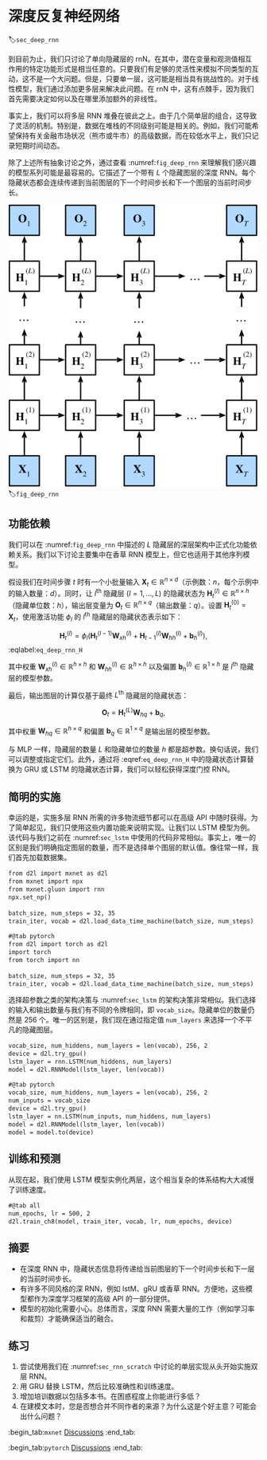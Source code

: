 # 深度反复神经网络

:label:`sec_deep_rnn`

到目前为止，我们只讨论了单向隐藏层的 rnN。在其中，潜在变量和观测值相互作用的特定功能形式是相当任意的。只要我们有足够的灵活性来模拟不同类型的互动，这不是一个大问题。但是，只要单一层，这可能是相当具有挑战性的。对于线性模型，我们通过添加更多层来解决此问题。在 rnN 中，这有点棘手，因为我们首先需要决定如何以及在哪里添加额外的非线性。

事实上，我们可以将多层 RNN 堆叠在彼此之上。由于几个简单层的组合，这导致了灵活的机制。特别是，数据在堆栈的不同级别可能是相关的。例如，我们可能希望保持有关金融市场状况（熊市或牛市）的高级数据，而在较低水平上，我们只记录短期时间动态。

除了上述所有抽象讨论之外，通过查看 :numref:`fig_deep_rnn` 来理解我们感兴趣的模型系列可能是最容易的。它描述了一个带有 $L$ 个隐藏图层的深度 RNN。每个隐藏状态都会连续传递到当前图层的下一个时间步长和下一个图层的当前时间步长。

![Architecture of a deep RNN.](../img/deep-rnn.svg)
:label:`fig_deep_rnn`

## 功能依赖

我们可以在 :numref:`fig_deep_rnn` 中描述的 $L$ 隐藏层的深层架构中正式化功能依赖关系。我们以下讨论主要集中在香草 RNN 模型上，但它也适用于其他序列模型。

假设我们在时间步骤 $t$ 时有一个小批量输入 $\mathbf{X}_t \in \mathbb{R}^{n \times d}$（示例数：$n$，每个示例中的输入数量：$d$）。同时，让 $l^\mathrm{th}$ 隐藏层 ($l=1,\ldots,L$) 的隐藏状态为 $\mathbf{H}_t^{(l)}  \in \mathbb{R}^{n \times h}$（隐藏单位数：$h$），输出层变量为 $\mathbf{O}_t \in \mathbb{R}^{n \times q}$（输出数量：$q$）。设置 $\mathbf{H}_t^{(0)} = \mathbf{X}_t$，使用激活功能 $\phi_l$ 的 $l^\mathrm{th}$ 隐藏层的隐藏状态表示如下：

$$\mathbf{H}_t^{(l)} = \phi_l(\mathbf{H}_t^{(l-1)} \mathbf{W}_{xh}^{(l)} + \mathbf{H}_{t-1}^{(l)} \mathbf{W}_{hh}^{(l)}  + \mathbf{b}_h^{(l)}),$$
:eqlabel:`eq_deep_rnn_H`

其中权重 $\mathbf{W}_{xh}^{(l)} \in \mathbb{R}^{h \times h}$ 和 $\mathbf{W}_{hh}^{(l)} \in \mathbb{R}^{h \times h}$ 以及偏置 $\mathbf{b}_h^{(l)} \in \mathbb{R}^{1 \times h}$ 是 $l^\mathrm{th}$ 隐藏层的模型参数。

最后，输出图层的计算仅基于最终 $L^\mathrm{th}$ 隐藏层的隐藏状态：

$$\mathbf{O}_t = \mathbf{H}_t^{(L)} \mathbf{W}_{hq} + \mathbf{b}_q,$$

其中权重 $\mathbf{W}_{hq} \in \mathbb{R}^{h \times q}$ 和偏置 $\mathbf{b}_q \in \mathbb{R}^{1 \times q}$ 是输出层的模型参数。

与 MLP 一样，隐藏层的数量 $L$ 和隐藏单位的数量 $h$ 都是超参数。换句话说，我们可以调整或指定它们。此外，通过将 :eqref:`eq_deep_rnn_H` 中的隐藏状态计算替换为 GRU 或 LSTM 的隐藏状态计算，我们可以轻松获得深度门控 RNN。

## 简明的实施

幸运的是，实施多层 RNN 所需的许多物流细节都可以在高级 API 中随时获得。为了简单起见，我们只使用这些内置功能来说明实现。让我们以 LSTM 模型为例。该代码与我们之前在 :numref:`sec_lstm` 中使用的代码非常相似。事实上，唯一的区别是我们明确指定图层的数量，而不是选择单个图层的默认值。像往常一样，我们首先加载数据集。

```{.python .input}
from d2l import mxnet as d2l
from mxnet import npx
from mxnet.gluon import rnn
npx.set_np()

batch_size, num_steps = 32, 35
train_iter, vocab = d2l.load_data_time_machine(batch_size, num_steps)
```

```{.python .input}
#@tab pytorch
from d2l import torch as d2l
import torch
from torch import nn

batch_size, num_steps = 32, 35
train_iter, vocab = d2l.load_data_time_machine(batch_size, num_steps)
```

选择超参数之类的架构决策与 :numref:`sec_lstm` 的架构决策非常相似。我们选择的输入和输出数量与我们有不同的令牌相同，即 `vocab_size`。隐藏单位的数量仍然是 256 个。唯一的区别是，我们现在通过指定值 `num_layers` 来选择一个不平凡的隐藏图层。

```{.python .input}
vocab_size, num_hiddens, num_layers = len(vocab), 256, 2
device = d2l.try_gpu()
lstm_layer = rnn.LSTM(num_hiddens, num_layers)
model = d2l.RNNModel(lstm_layer, len(vocab))
```

```{.python .input}
#@tab pytorch
vocab_size, num_hiddens, num_layers = len(vocab), 256, 2
num_inputs = vocab_size
device = d2l.try_gpu()
lstm_layer = nn.LSTM(num_inputs, num_hiddens, num_layers)
model = d2l.RNNModel(lstm_layer, len(vocab))
model = model.to(device)
```

## 训练和预测

从现在起，我们使用 LSTM 模型实例化两层，这个相当复杂的体系结构大大减慢了训练速度。

```{.python .input}
#@tab all
num_epochs, lr = 500, 2
d2l.train_ch8(model, train_iter, vocab, lr, num_epochs, device)
```

## 摘要

* 在深度 RNN 中，隐藏状态信息将传递给当前图层的下一个时间步长和下一层的当前时间步长。
* 有许多不同风格的深 RNN，例如 lstM、gRU 或香草 RNN。方便地，这些模型都作为深度学习框架的高级 API 的一部分提供。
* 模型的初始化需要小心。总体而言，深度 RNN 需要大量的工作（例如学习率和裁剪）才能确保适当的融合。

## 练习

1. 尝试使用我们在 :numref:`sec_rnn_scratch` 中讨论的单层实现从头开始实施双层 RNN。
2. 用 GRU 替换 LSTM，然后比较准确性和训练速度。
3. 增加培训数据以包括多本书。在困惑程度上你能进行多低？
4. 在建模文本时，您是否想合并不同作者的来源？为什么这是个好主意？可能会出什么问题？

:begin_tab:`mxnet`
[Discussions](https://discuss.d2l.ai/t/340)
:end_tab:

:begin_tab:`pytorch`
[Discussions](https://discuss.d2l.ai/t/1058)
:end_tab:
